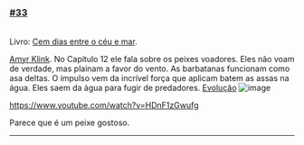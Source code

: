 ### [\#33](https://github.com/guilhermeprokisch/ideias/issues/33) 
###### 

Livro: [Cem dias entre o céu e mar](Cem-dias-entre-o-céu-e-mar).

[Amyr Klink](Amyr-Klink). No Capítulo 12 ele fala sobre os peixes voadores. Eles não voam de verdade, mas plainam a favor do vento. As barbatanas funcionam como asa deltas. O impulso vem da incrível força que aplicam batem as assas na água. Eles saem da água para fugir de predadores. [Evolução](Evolução)
![image](image)

https://www.youtube.com/watch?v=HDnF1zGwufg

Parece que é um peixe gostoso.



-------------------------------------------------------------------------------

